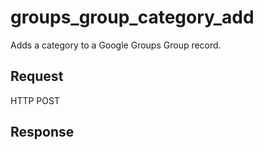 # groups_group_category_add
Adds a category to a Google Groups Group record.

## Request
HTTP POST

## Response
